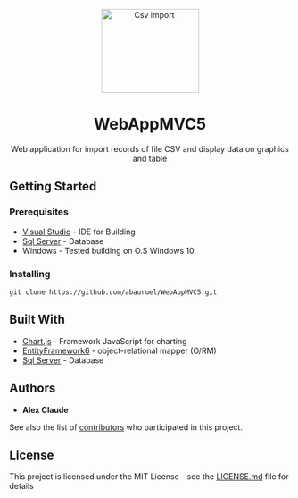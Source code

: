 <p align="center">
<img src="https://image.flaticon.com/icons/svg/1263/1263920.svg" height="150" width="175" alt="Csv import"/>
</p>

<h1 align="center"> WebAppMVC5</h1>
<p align="center">
Web application for import records of file CSV and display data on graphics and table
</p>


##

## Getting Started

### Prerequisites
* [Visual Studio](https://visualstudio.microsoft.com/) - IDE for Building
* [Sql Server](https://www.microsoft.com/en-us/sql-server/sql-server-2019) - Database
* Windows - Tested building on O.S Windows 10.

### Installing
```
git clone https://github.com/abauruel/WebAppMVC5.git
```

## Built With
* [Chart.js](https://www.chartjs.org/) - Framework JavaScript for charting
* [EntityFramework6](https://docs.microsoft.com/en-us/ef/#pivot=entityfmwk) - object-relational mapper (O/RM)
* [Sql Server](https://www.microsoft.com/en-us/sql-server/sql-server-2019) - Database


## Authors

* **Alex Claude** 

See also the list of [contributors](https://github.com/abauruel/WebAppMVC5/graphs/contributors) who participated in this project.

## License

This project is licensed under the MIT License - see the [LICENSE.md](LICENSE.md) file for details

